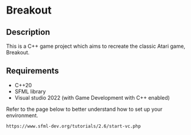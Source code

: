 # Breakout

## Description
This is a C++ game project which aims to recreate the classic Atari game, Breakout.    

## Requirements 
* C++20
* SFML library
* Visual studio 2022 (with Game Development with C++ enabled)

Refer to the page below to better understand how to set up your environment.
```
https://www.sfml-dev.org/tutorials/2.6/start-vc.php
```




